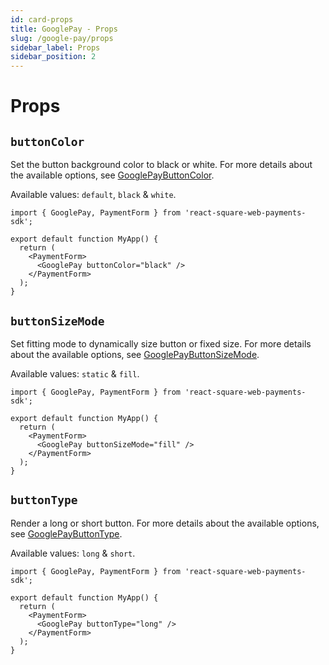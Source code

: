 ```yaml
---
id: card-props
title: GooglePay - Props
slug: /google-pay/props
sidebar_label: Props
sidebar_position: 2
---
```


# Props

## `buttonColor`

Set the button background color to black or white. For more details about the available options, see [GooglePayButtonColor](https://developer.squareup.com/reference/sdks/web/payments/enums/GooglePayButtonColor).

Available values: `default`, `black` & `white`.

```tsx
import { GooglePay, PaymentForm } from 'react-square-web-payments-sdk';

export default function MyApp() {
  return (
    <PaymentForm>
      <GooglePay buttonColor="black" />
    </PaymentForm>
  );
}
```

## `buttonSizeMode`

Set fitting mode to dynamically size button or fixed size. For more details about the available options, see [GooglePayButtonSizeMode](https://developer.squareup.com/reference/sdks/web/payments/enums/GooglePayButtonSizeMode).

Available values: `static` & `fill`.

```tsx
import { GooglePay, PaymentForm } from 'react-square-web-payments-sdk';

export default function MyApp() {
  return (
    <PaymentForm>
      <GooglePay buttonSizeMode="fill" />
    </PaymentForm>
  );
}
```

## `buttonType`

Render a long or short button. For more details about the available options, see [GooglePayButtonType](https://developer.squareup.com/reference/sdks/web/payments/enums/GooglePayButtonType).

Available values: `long` & `short`.

```tsx
import { GooglePay, PaymentForm } from 'react-square-web-payments-sdk';

export default function MyApp() {
  return (
    <PaymentForm>
      <GooglePay buttonType="long" />
    </PaymentForm>
  );
}
```

